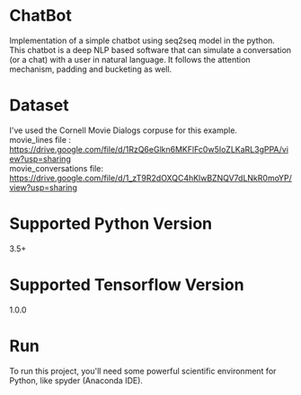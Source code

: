 # ChatBot
Implementation of a simple chatbot using seq2seq model in the python. This chatbot is a deep NLP based software that can simulate a conversation (or a chat) with a user in natural language. It follows the attention mechanism, padding and bucketing as well.


# Dataset

I've used the Cornell Movie Dialogs corpuse for this example.\
movie_lines file : https://drive.google.com/file/d/1RzQ6eGlkn6MKFlFc0w5IoZLKaRL3gPPA/view?usp=sharing \
movie_conversations file: https://drive.google.com/file/d/1_zT9R2dOXQC4hKlwBZNQV7dLNkR0moYP/view?usp=sharing

# Supported Python Version 
3.5+

# Supported Tensorflow Version
1.0.0

# Run
To run this project, you'll need some powerful scientific environment for Python, like spyder (Anaconda IDE).

